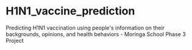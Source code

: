 # H1N1_vaccine_prediction
Predicting H1N1 vaccination using people's information on their backgrounds, opinions, and health behaviors - Moringa School Phase 3 Project
